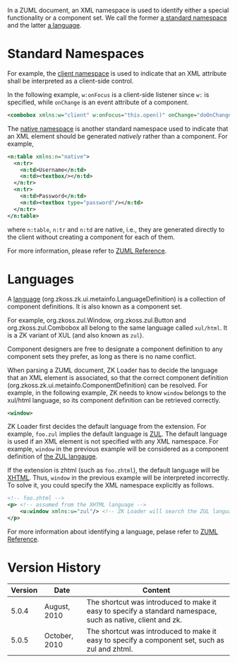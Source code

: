 In a ZUML document, an XML namespace is used to identify either a
special functionality or a component set. We call the former [a standard
namespace](ZUML_Reference/ZUML/Namespaces) and the latter [a
language](ZUML_Reference/ZUML/Languages).

# Standard Namespaces

For example, the [client
namespace](ZUML_Reference/ZUML/Namespaces/Client) is used to
indicate that an XML attribute shall be interpreted as a client-side
control.

In the following example, `w:onFocus` is a client-side listener since
`w:` is specified, while `onChange` is an event attribute of a
component.

```xml
<combobox xmlns:w="client" w:onFocus="this.open()" onChange="doOnChange()"/>
```

The [native namespace](ZUML_Reference/ZUML/Namespaces/Native)
is another standard namespace used to indicate that an XML element
should be generated *natively* rather than a component. For example,

```xml
<n:table xmlns:n="native">
  <n:tr>
    <n:td>Username</n:td>
    <n:td><textbox/></n:td>
  </n:tr>
  <n:tr>
    <n:td>Password</n:td>
    <n:td><textbox type="password"/></n:td>
  </n:tr>
</n:table>
```

where `n:table`, `n:tr` and `n:td` are native, i.e., they are generated
directly to the client without creating a component for each of them.

For more information, please refer to [ZUML
Reference](ZUML_Reference/ZUML/Namespaces).

# Languages

A [language](ZUML_Reference/ZUML/Languages)
(<javadoc>org.zkoss.zk.ui.metainfo.LanguageDefinition</javadoc>) is a
collection of component definitions. It is also known as a component
set.

For example, <javadoc>org.zkoss.zul.Window</javadoc>,
<javadoc>org.zkoss.zul.Button</javadoc> and
<javadoc>org.zkoss.zul.Combobox</javadoc> all belong to the same
language called `xul/html`. It is a ZK variant of XUL (and also known as
`zul`).

Component designers are free to designate a component definition to any
component sets they prefer, as long as there is no name conflict.

When parsing a ZUML document, ZK Loader has to decide the language that
an XML element is associated, so that the correct component definition
(<javadoc>org.zkoss.zk.ui.metainfo.ComponentDefinition</javadoc>) can be
resolved. For example, in the following example, ZK needs to know
`window` belongs to the xul/html language, so its component definition
can be retrieved correctly.

```xml
<window>
```

ZK Loader first decides the default language from the extension. For
example, `foo.zul` implies the default language is
[ZUL](ZUML_Reference/ZUML/Languages/ZUL). The default
language is used if an XML element is not specified with any XML
namespace. For example, `window` in the previous example will be
considered as a component definition of [the ZUL
langauge](ZUML_Reference/ZUML/Languages/ZUL).

If the extension is zhtml (such as `foo.zhtml`), the default language
will be [XHTML](ZUML_Reference/ZUML/Languages/XHTML). Thus,
`window` in the previous example will be interpreted incorrectly. To
solve it, you could specify the XML namespace explicitly as follows.

```xml
<!-- foo.zhtml -->
<p> <!-- assumed from the XHTML language -->
    <u:window xmlns:u="zul"/> <!-- ZK Loader will search the ZUL language instead -->
</p>
```

For more information about identifying a language, pelase refer to [ZUML
Reference](ZUML_Reference/ZUML/Languages#Language_Identification).

# Version History

| Version | Date          | Content                                                                                                     |
|---------|---------------|-------------------------------------------------------------------------------------------------------------|
| 5.0.4   | August, 2010  | The shortcut was introduced to make it easy to specify a standard namespace, such as native, client and zk. |
| 5.0.5   | October, 2010 | The shortcut was introduced to make it easy to specify a component set, such as zul and zhtml.              |
